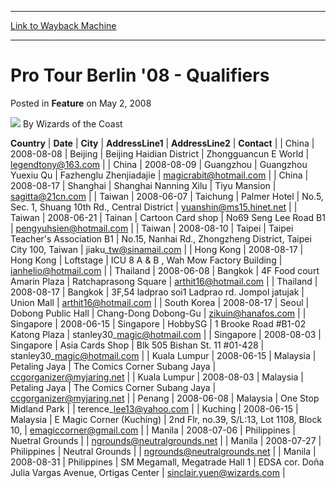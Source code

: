 
---
[Link to Wayback Machine](https://web.archive.org/web/20211024163300/https://magic.wizards.com/en/articles/archive/feature/pro-tour-berlin-08-qualifiers-2008-05-02)

[_metadata_:wayback_url]:- "https://magic.wizards.com/en/articles/archive/feature/pro-tour-berlin-08-qualifiers-2008-05-02"
[_metadata_:wayback_raw_url]:- "https://web.archive.org/web/20211024163300id_/https://magic.wizards.com/en/articles/archive/feature/pro-tour-berlin-08-qualifiers-2008-05-02"
[_metadata_:wayback_capture_timestamp]:- "2021-10-24 16:33:00+00:00"
[_metadata_:description]:- "CountryDateCityAddressLine1AddressLine2Contact China2008-08-08Beijing Beijing Haidian DistrictZhongguancun E Worldlegendtony@163.com China2008-08-09GuangzhouGuangzhou Yuexiu Qu Fazhenglu Zhenjiadajiemagicrabit@hotmail.com China2008-08-17ShanghaiShanghai Nanning XiluTiyu Mansionsagitta@21cn.com Taiwan2008-06-07TaichungPalmer HotelNo.5, Sec."
[_metadata_:generator]:- "Drupal 7 (http://drupal.org)"
[_metadata_:publish_date]:- "2008-05-02"
---


Pro Tour Berlin '08 - Qualifiers
================================



 Posted in **Feature**
 on May 2, 2008 






![](https://media.magic.wizards.com/styles/auth_small/public/images/person/wizards_author.jpg)
By Wizards of the Coast













 **Country** | **Date** | **City** | **AddressLine1** | **AddressLine2** | **Contact** |
| China | 2008-08-08 | Beijing  | Beijing Haidian District | Zhongguancun E World | legendtony@163.com |
| China | 2008-08-09 | Guangzhou | Guangzhou Yuexiu Qu  | Fazhenglu Zhenjiadajie | magicrabit@hotmail.com |
| China | 2008-08-17 | Shanghai | Shanghai Nanning Xilu | Tiyu Mansion | sagitta@21cn.com |
| Taiwan | 2008-06-07 | Taichung | Palmer Hotel | No.5, Sec. 1, Shuang 10th Rd., Central District | yuanshin@ms15.hinet.net |
| Taiwan | 2008-06-21 | Tainan | Cartoon Card shop | No69 Seng Lee Road B1 | pengyuhsien@hotmail.com |
| Taiwan | 2008-08-10 | Taipei | Taipei Teacher's Association B1 | No.15, Nanhai Rd., Zhongzheng District, Taipei City 100, Taiwan  | jiaku\_tw@sinamail.com |
| Hong Kong | 2008-08-17 | Hong Kong | Loftstage | ICU 8 A & B , Wah Mow Factory Building | ianhelio@hotmail.com |
| Thailand | 2008-06-08 | Bangkok | 4F Food court Amarin Plaza  | Ratchaprasong Square | arthit16@hotmail.com |
| Thailand | 2008-08-17 | Bangkok | 3F,54 ladprao soi1 Ladprao rd. Jompol jatujak | Union Mall | arthit16@hotmail.com |
| South Korea | 2008-08-17 | Seoul | Dobong Public Hall | Chang-Dong Dobong-Gu | zikuin@hanafos.com |
| Singapore | 2008-06-15 | Singapore | HobbySG | 1 Brooke Road #B1-02 Katong Plaza | stanley30\_magic@hotmail.com |
| Singapore | 2008-08-03 | Singapore | Asia Cards Shop | Blk 505 Bishan St. 11 #01-428 | stanley30\_magic@hotmail.com |
| Kuala Lumpur | 2008-06-15 | Malaysia | Petaling Jaya | The Comics Corner Subang Jaya | ccgorganizer@myjaring.net |
| Kuala Lumpur | 2008-08-03 | Malaysia | Petaling Jaya | The Comics Corner Subang Jaya | ccgorganizer@myjaring.net |
| Penang | 2008-06-08 | Malaysia | One Stop Midland Park  |  | terence\_lee13@yahoo.com |
| Kuching | 2008-06-15 | Malaysia | E Magic Corner (Kuching) | 2nd Flr, no.39, S/L:13, Lot 1108, Block 10, | emagiccorner@gmail.com |
| Manila | 2008-07-06 | Philippines | Nuetral Grounds |  | ngrounds@neutralgrounds.net |
| Manila | 2008-07-27 | Philippines | Neutral Grounds |  | ngrounds@neutralgrounds.net |
| Manila | 2008-08-31 | Philippines | SM Megamall, Megatrade Hall 1 | EDSA cor. Doña Julia Vargas Avenue, Ortigas Center | sinclair.yuen@wizards.com |







